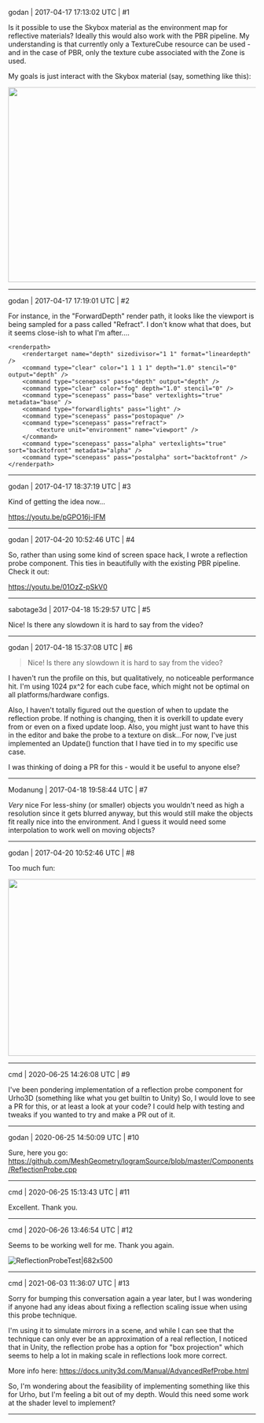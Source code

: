 godan | 2017-04-17 17:13:02 UTC | #1

Is it possible to use the Skybox material as the environment map for reflective materials? Ideally this would also work with the PBR pipeline. My understanding is that currently only a TextureCube resource can be used - and in the case of PBR, only the texture cube associated with the Zone is used.

My goals is just interact with the Skybox material (say, something like this):

<img src="//cdck-file-uploads-global.s3.dualstack.us-west-2.amazonaws.com/standard17/uploads/urho3d/original/1X/19febbe260deee27c58d67e55888a7c85306d55a.jpg" width="690" height="396">

-------------------------

godan | 2017-04-17 17:19:01 UTC | #2

For instance, in the "ForwardDepth" render path, it looks like the viewport is being sampled for a pass called "Refract". I don't know what that does, but it seems close-ish to what I'm after....

```
<renderpath>
    <rendertarget name="depth" sizedivisor="1 1" format="lineardepth" />
    <command type="clear" color="1 1 1 1" depth="1.0" stencil="0" output="depth" />
    <command type="scenepass" pass="depth" output="depth" />
    <command type="clear" color="fog" depth="1.0" stencil="0" />
    <command type="scenepass" pass="base" vertexlights="true" metadata="base" />
    <command type="forwardlights" pass="light" />
    <command type="scenepass" pass="postopaque" />
    <command type="scenepass" pass="refract">
        <texture unit="environment" name="viewport" />
    </command>
    <command type="scenepass" pass="alpha" vertexlights="true" sort="backtofront" metadata="alpha" />
    <command type="scenepass" pass="postalpha" sort="backtofront" />
</renderpath>
```

-------------------------

godan | 2017-04-17 18:37:19 UTC | #3

Kind of getting the idea now...

https://youtu.be/pGPO16j-IFM

-------------------------

godan | 2017-04-20 10:52:46 UTC | #4

So, rather than using some kind of screen space hack, I wrote a reflection probe component. This ties in beautifully with the existing PBR pipeline. Check it out:

https://youtu.be/01OzZ-pSkV0

-------------------------

sabotage3d | 2017-04-18 15:29:57 UTC | #5

Nice! Is there any slowdown it is hard to say from the video?

-------------------------

godan | 2017-04-18 15:37:08 UTC | #6

> Nice! Is there any slowdown it is hard to say from the video?

I haven't run the profile on this, but qualitatively, no noticeable performance hit. I'm using 1024 px^2 for each cube face, which might not be optimal on all platforms/hardware configs.

Also, I haven't totally figured out the question of when to update the reflection probe. If nothing is changing, then it is overkill to update every from or even on a fixed update loop. Also, you might just want to have this in the editor and bake the probe to a texture on disk...For now, I've just implemented an Update() function that I have tied in to my specific use case.

I was thinking of doing a PR for this - would it be useful to anyone else?

-------------------------

Modanung | 2017-04-18 19:58:44 UTC | #7

_Very_ nice
For less-shiny (or smaller) objects you wouldn't need as high a resolution since it gets blurred anyway, but this would still make the objects fit really nice into the environment.
And I guess it would need some interpolation to work well on moving objects?

-------------------------

godan | 2017-04-20 10:52:46 UTC | #8

Too much fun:

<img src="//cdck-file-uploads-global.s3.dualstack.us-west-2.amazonaws.com/standard17/uploads/urho3d/original/1X/307fc7dd7900e7a5ae83cf62c6436bf041d5a433.jpg" width="690" height="359">

-------------------------

cmd | 2020-06-25 14:26:08 UTC | #9

I've been pondering implementation of a reflection probe component for Urho3D (something like what you get builtin to Unity) So, I would love to see a PR for this, or at least a look at your code? I could help with testing and tweaks if you wanted to try and make a PR out of it.

-------------------------

godan | 2020-06-25 14:50:09 UTC | #10

Sure, here you go: https://github.com/MeshGeometry/IogramSource/blob/master/Components/ReflectionProbe.cpp

-------------------------

cmd | 2020-06-25 15:13:43 UTC | #11

Excellent. Thank you.

-------------------------

cmd | 2020-06-26 13:46:54 UTC | #12

Seems to be working well for me. Thank you again.

![ReflectionProbeTest|682x500](upload://1ggMk4DYXP0uXTWVKMZhnGWDKwu.png)

-------------------------

cmd | 2021-06-03 11:36:07 UTC | #13

Sorry for bumping this conversation again a year later, but I was wondering if anyone had any ideas about fixing a reflection scaling issue when using this probe technique. 

I'm using it to simulate mirrors in a scene, and while I can see that the technique can only ever be an approximation of a real reflection, I noticed that in Unity, the reflection probe has a option for "box projection" which seems to help a lot in making scale in reflections look more correct.
 
More info here:
https://docs.unity3d.com/Manual/AdvancedRefProbe.html

So, I'm wondering about the feasibility of implementing something like this for Urho, but I'm feeling a bit out of my depth. Would this need some work at the shader level to implement?

-------------------------

